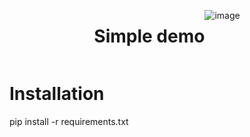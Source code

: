 <div style='display: flex; justify-content: center'>
  <h1>Simple demo</h1> 
  
  ![image](https://github.com/user-attachments/assets/d9720067-1197-4b97-8c30-2814b2177053)
</div>

# Installation
pip install -r requirements.txt
